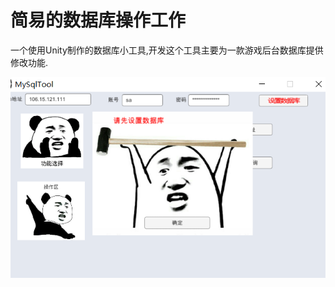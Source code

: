 # 简易的数据库操作工作
一个使用Unity制作的数据库小工具,开发这个工具主要为一款游戏后台数据库提供修改功能.

![img](https://github.com/dlvguo/DataBaseTool/blob/master/Image/info.png)
